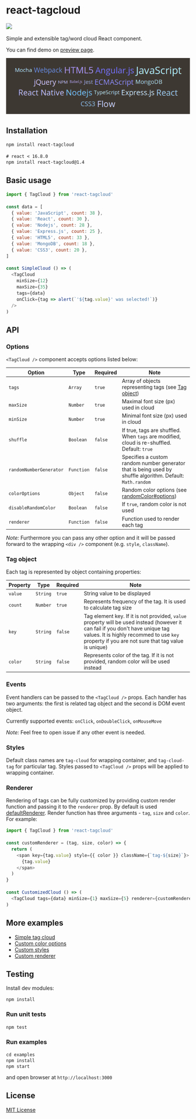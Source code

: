 # react-tagcloud

![](https://github.com/madox2/react-tagcloud/workflows/Tests/badge.svg)

Simple and extensible tag/word cloud React component.

You can find demo on [preview page](https://madox2.github.io/react-tagcloud/).

![preview tag-cloud preview](./demo-min.png)

## Installation

```
npm install react-tagcloud

# react < 16.8.0
npm install react-tagcloud@1.4
```

## Basic usage

```javascript
import { TagCloud } from 'react-tagcloud'

const data = [
  { value: 'JavaScript', count: 38 },
  { value: 'React', count: 30 },
  { value: 'Nodejs', count: 28 },
  { value: 'Express.js', count: 25 },
  { value: 'HTML5', count: 33 },
  { value: 'MongoDB', count: 18 },
  { value: 'CSS3', count: 20 },
]

const SimpleCloud () => (
  <TagCloud
    minSize={12}
    maxSize={35}
    tags={data}
    onClick={tag => alert(`'${tag.value}' was selected!`)}
  />
)
```

## API

### Options

`<TagCloud />` component accepts options listed below:

| Option | Type | Required | Note |
|-----------|----------|--------|---|
|`tags`                 |`Array`   |`true`|Array of objects representing tags (see [Tag object](#tag-object))|
|`maxSize`              |`Number`  |`true` |Maximal font size (px) used in cloud|
|`minSize`              |`Number`  |`true` |Minimal font size (px) used in cloud|
|`shuffle`              |`Boolean` |`false`|If true, tags are shuffled. When `tags` are modified, cloud is re-shuffled. Default: `true`|
|`randomNumberGenerator`|`Function`|`false`|Specifies a custom random number generator that is being used by shuffle algorithm. Default: `Math.random`
|`colorOptions`         |`Object`  |`false`|Random color options (see [randomColor#options](https://github.com/davidmerfield/randomColor#options))|
|`disableRandomColor`   |`Boolean` |`false`|If `true`, random color is not used|
|`renderer`             |`Function`|`false`|Function used to render each tag|

*Note:* Furthermore you can pass any other option and it will be passed forward to the wrapping `<div />` component (e.g. `style`, `className`).

### Tag object

Each tag is represented by object containing properties:

| Property | Type | Required | Note |
|----------|------|----------|------|
|`value`|`String`|`true` |String value to be displayed|
|`count`|`Number`|`true` |Represents frequency of the tag. It is used to calculate tag size|
|`key`  |`String`|`false`|Tag element key. If it is not provided, `value` property will be used instead (however it can fail if you don't have unique tag values. It is highly recommed to use `key` property if you are not sure that tag value is unique)|
|`color`|`String`|`false`|Represents color of the tag. If it is not provided, random color will be used instead|

### Events

Event handlers can be passed to the `<TagCloud />` props.
Each handler has two arguments: the first is related tag object and the second is DOM event object.

Currently supported events: `onClick`, `onDoubleClick`, `onMouseMove`

*Note:* Feel free to open issue if any other event is needed.

### Styles

Default class names are `tag-cloud` for wrapping container, and `tag-cloud-tag` for particular tag.
Styles passed to `<TagCloud />` props will be applied to wrapping container.

### Renderer

Rendering of tags can be fully customized by providing custom render function and passing it to the `renderer` prop.
By default is used [defaultRenderer](https://github.com/madox2/react-tagcloud/blob/master/src/defaultRenderer.js).
Render function has three arguments - `tag`, `size` and `color`.
For example:

```javascript
import { TagCloud } from 'react-tagcloud'

const customRenderer = (tag, size, color) => {
  return (
    <span key={tag.value} style={{ color }} className={`tag-${size}`}>
      {tag.value}
    </span>
  )
}

const CustomizedCloud () => (
  <TagCloud tags={data} minSize={1} maxSize={5} renderer={customRenderer} />
)
```

## More examples

* [Simple tag cloud](https://github.com/madox2/react-tagcloud/blob/master/examples/src/simple-cloud.js)
* [Custom color options](https://github.com/madox2/react-tagcloud/blob/master/examples/src/custom-color-options.js)
* [Custom styles](https://github.com/madox2/react-tagcloud/blob/master/examples/src/custom-styles.js)
* [Custom renderer](https://github.com/madox2/react-tagcloud/blob/master/examples/src/custom-renderer.js)

## Testing

Install dev modules:

```
npm install
```

### Run unit tests

```
npm test
```

### Run examples

```
cd examples
npm install
npm start
```

and open browser at `http://localhost:3000`

## License

[MIT License](https://github.com/madox2/react-tagcloud/blob/master/LICENSE)
